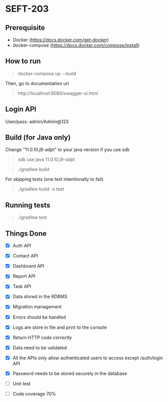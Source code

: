 # SEFT-203

## Prerequisite

* Docker (https://docs.docker.com/get-docker)
* docker-compose (https://docs.docker.com/compose/install)

## How to run

> docker-compose up --build

Then, go to documentation url

> http://localhost:8080/swagger-ui.html

## Login API

User/pass: admin/Admin@123

## Build (for Java only)

Change "11.0.10.j9-adpt" to your java version if you use sdk

> sdk use java 11.0.10.j9-adpt

> ./gradlew build

For skipping tests (one test intentionally to fail)

> ./gradlew build -x test

## Running tests

> ./gradlew test

## Things Done
- [x] Auth API
- [x] Contact API
- [x] Dashboard API
- [x] Report API
- [x] Task API
- [x] Data stored in the RDBMS
- [x] Migration management
- [x] Errors should be handled
- [x] Logs are store in file and print to the console
- [x] Return HTTP code correctly
- [x] Data need to be validated
- [x] All the APIs only allow authenticated users to access except /auth/login API
- [x] Password needs to be stored securely in the database
- [ ] Unit test
- [ ] Code coverage 70%

